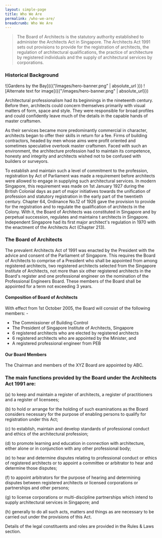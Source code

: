 ```yaml
---
layout: simple-page
title: Who We Are
permalink: /who-we-are/
breadcrumb: Who We Are
---
```


> The Board of Architects is the statutory authority established to administer the Architects Act in Singapore. The Architects Act 1991 sets out provisions to provide for the registration of architects, the regulation of architectural qualifications, the practice of architecture by registered individuals and the supply of architectural services by corporations.

### **Historical Background**

![Gardens by the Bay]({{“/images/hero-banner.png” | absolute_url }})
![Alternate text for image]({{"/images/hero-banner.png" | absolute_url}})

Architectural professionalism had its beginnings in the nineteenth century. Before then, architects could concern themselves primarily with visual matters of form, space and style. They were responsible for broad profiles and could confidently leave much of the details in the capable hands of master craftsmen.

As their services became more predominantly commercial in character, architects began to offer their skills in return for a fee. Firms of building contractors, headed by men whose aims were profit oriented and sometimes speculative overtook master craftsmen. Faced with such an environment, the architecture profession had to maintain its competence, honesty and integrity and architects wished not to be confused with builders or surveyors.

To establish and maintain such a level of commitment to the profession, registration by Act of Parliament was made a requirement before architects were allowed to engage in supplying such architectural services. In modern Singapore, this requirement was made on 1st January 1927 during the British Colonial days as part of major initiatives towards the unification of profession and statutory registration in the early part of the twentieth century. Chapter 64, Ordinance No.12 of 1926 gave the provision to provide for the registration and to regulate the qualification of architects in the Colony. With it, the Board of Architects was constituted in Singapore and by perpetual succession, regulates and maintains t architects in Singapore. Independent Singapore had its first major architect's regulation in 1970 with the enactment of the Architects Act (Chapter 213).

### **The Board of Architects**

The prevalent Architects Act of 1991 was enacted by the President with the advice and consent of the Parliament of Singapore. This requires the Board of Architects to comprise of a President who shall be appointed from among registered architects, two registered architects selected from the Singapore Institute of Architects, not more than six other registered architects in the Board's register and one professional engineer on the nomination of the Professional Engineers Board. These members of the Board shall be appointed for a term not exceeding 3 years.

#### **Composition of Board of Architects**

With effect from 1st October 2005, the Board will consist of the following members: -
* The Commissioner of Building Control
* The President of Singapore Institute of Architects, Singapore
* 6 registered architects who are elected by registered architects
* 6 registered architects who are appointed by the Minister, and
* A registered professional engineer from PEB

#### **Our Board Members**

The Chairman and members of the XYZ Board are appointed by ABC.

### **The main functions provided by the Board under the Architects Act 1991 are:**

(a) to keep and maintain a register of architects, a register of practitioners and a register of licensees;

(b) to hold or arrange for the holding of such examinations as the Board considers necessary for the purpose of enabling persons to qualify for registration under this Act;

(c) to establish, maintain and develop standards of professional conduct and ethics of the architectural profession;

(d) to promote learning and education in connection with architecture, either alone or in conjunction with any other professional body;

(e) to hear and determine disputes relating to professional conduct or ethics of registered architects or to appoint a committee or arbitrator to hear and determine those disputes;

(f) to appoint arbitrators for the purpose of hearing and determining disputes between registered architects or licensed corporations or partnerships and other persons;

(g) to license corporations or multi-discipline partnerships which intend to supply architectural services in Singapore; and

(h) generally to do all such acts, matters and things as are necessary to be carried out under the provisions of this Act.

Details of the legal constituents and roles are provided in the Rules & Laws section.
